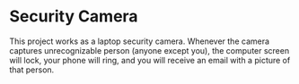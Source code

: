# Security Camera

This project works as a laptop security camera. Whenever the camera captures unrecognizable person (anyone except you), the computer screen will lock, your phone will ring, and you will receive an email with a picture of that person. 
